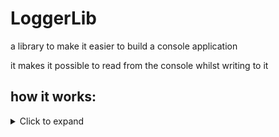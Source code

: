 # LoggerLib
 a library to make it easier to build a console application

 it makes it possible to read from the console whilst writing to it

## how it works:
 <details>
 <summary>Click to expand</summary>
  1. when your code calls readline, it starts a loop, for each itteration it asks the console to wait for the user to input a key. <br/>
  2. when the user presses a key, the code checks if it's the key <code>return</code> if it is, it should return the current input. <br/>
  
  <br/>
  <ul>
   <li> if your code calls write or writeline whilst a readline is being run, it does the following: </li>
  </ul>
  <ol>
    <li>clear the current line</li>
    <li>move the cursor to the start of the current line</li>
    <li>print the value to be printed</li>
    <li>move the cursor down a line</li>
    <li>print the current input (the text you had already wrote to the console before the write call)</li>
  </ol>
 </details>
